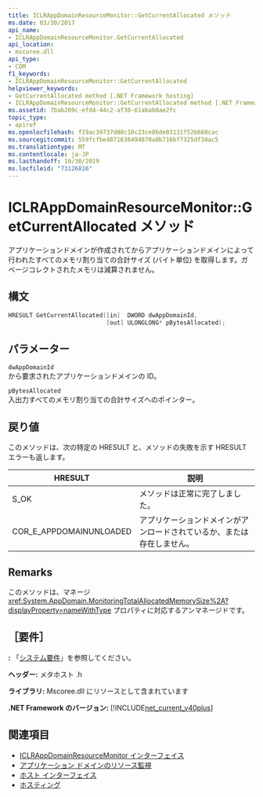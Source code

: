 ```yaml
---
title: ICLRAppDomainResourceMonitor::GetCurrentAllocated メソッド
ms.date: 03/30/2017
api_name:
- ICLRAppDomainResourceMonitor.GetCurrentAllocated
api_location:
- mscoree.dll
api_type:
- COM
f1_keywords:
- ICLRAppDomainResourceMonitor::GetCurrentAllocated
helpviewer_keywords:
- GetCurrentAllocated method [.NET Framework hosting]
- ICLRAppDomainResourceMonitor::GetCurrentAllocated method [.NET Framework hosting]
ms.assetid: 7bab209c-efd4-44c2-af30-61abab0ae2fc
topic_type:
- apiref
ms.openlocfilehash: f19ac39737d08c10c23ce0bde03131f52b660cac
ms.sourcegitcommit: 559fcfbe4871636494870a8b716bf7325df34ac5
ms.translationtype: MT
ms.contentlocale: ja-JP
ms.lasthandoff: 10/30/2019
ms.locfileid: "73126816"
---
```

# <a name="iclrappdomainresourcemonitorgetcurrentallocated-method"></a>ICLRAppDomainResourceMonitor::GetCurrentAllocated メソッド
アプリケーションドメインが作成されてからアプリケーションドメインによって行われたすべてのメモリ割り当ての合計サイズ (バイト単位) を取得します。ガベージコレクトされたメモリは減算されません。  
  
## <a name="syntax"></a>構文  
  
```cpp  
HRESULT GetCurrentAllocated([in]  DWORD dwAppDomainId,  
                            [out] ULONGLONG* pBytesAllocated);  
```  
  
## <a name="parameters"></a>パラメーター  
 `dwAppDomainId`  
 から要求されたアプリケーションドメインの ID。  
  
 `pBytesAllocated`  
 入出力すべてのメモリ割り当ての合計サイズへのポインター。  
  
## <a name="return-value"></a>戻り値  
 このメソッドは、次の特定の HRESULT と、メソッドの失敗を示す HRESULT エラーも返します。  
  
|HRESULT|説明|  
|-------------|-----------------|  
|S_OK|メソッドは正常に完了しました。|  
|COR_E_APPDOMAINUNLOADED|アプリケーションドメインがアンロードされているか、または存在しません。|  
  
## <a name="remarks"></a>Remarks  
 このメソッドは、マネージ <xref:System.AppDomain.MonitoringTotalAllocatedMemorySize%2A?displayProperty=nameWithType> プロパティに対応するアンマネージドです。  
  
## <a name="requirements"></a>［要件］  
 **:** 「[システム要件](../../../../docs/framework/get-started/system-requirements.md)」を参照してください。  
  
 **ヘッダー:** メタホスト .h  
  
 **ライブラリ:** Mscoree.dll にリソースとして含まれています  
  
 **.NET Framework のバージョン:** [!INCLUDE[net_current_v40plus](../../../../includes/net-current-v40plus-md.md)]  
  
## <a name="see-also"></a>関連項目

- [ICLRAppDomainResourceMonitor インターフェイス](../../../../docs/framework/unmanaged-api/hosting/iclrappdomainresourcemonitor-interface.md)
- [アプリケーション ドメインのリソース監視](../../../standard/garbage-collection/app-domain-resource-monitoring.md)
- [ホスト インターフェイス](../../../../docs/framework/unmanaged-api/hosting/hosting-interfaces.md)
- [ホスティング](../../../../docs/framework/unmanaged-api/hosting/index.md)
